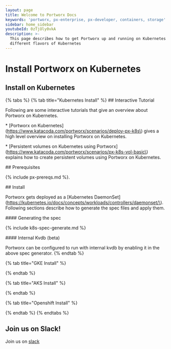 ```yaml
---
layout: page
title: Welcome to Portworx Docs
keywords: 'portworx, px-enterprise, px-developer, containers, storage'
sidebar: home_sidebar
youtubeId: 0zTjOly0vkA
description: >-
  This page describes how to get Portworx up and running on Kubernetes and
  different flavors of Kubernetes
---
```


# Install Portworx on Kubernetes

## Install on Kubernetes

{% tabs %}
{% tab title="Kubernetes Install" %}
\#\# Interactive Tutorial



Following are some interactive tutorials that give an overview about Portworx on Kubernetes.



\* \[Portworx on Kubernetes\]\(https://www.katacoda.com/portworx/scenarios/deploy-px-k8s\) gives a high level overview on installing Portworx on Kubernetes.

\* \[Persistent volumes on Kubernetes using Portworx\]\(https://www.katacoda.com/portworx/scenarios/px-k8s-vol-basic\) explains how to create persistent volumes using Portworx on Kubernetes.



\#\# Prerequisites



{% include px-prereqs.md %}.



\#\# Install



Portworx gets deployed as a \[Kubernetes DaemonSet\]\(https://kubernetes.io/docs/concepts/workloads/controllers/daemonset/\). Following sections describe how to generate the spec files and apply them.



\#\#\#\# Generating the spec



{% include k8s-spec-generate.md %}



\#\#\#\# Internal Kvdb \(beta\)



Portworx can be configured to run with internal kvdb by enabling it in the above spec generator.
{% endtab %}

{% tab title="GKE Install" %}

{% endtab %}

{% tab title="AKS Install" %}

{% endtab %}

{% tab title="Openshift Install" %}

{% endtab %}
{% endtabs %}

## Join us on Slack!

Join us on [slack](http://slack.portworx.com)

